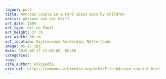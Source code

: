 ```yaml
---
layout: post
title: Amorous Couple in a Park Spied upon by Children
artist: Adriaen van der Werff
art_date: 1694
art_type: Oil on Panel
art_height: 37 cm
art_width: 30 cm
art_location: Rijksmuseum Amsterdam, Netherlands
image: 05-17.jpg
date: 2016-05-17 12:00:00 -05:00
categories:
tags:
cite_author: Wikipedia
cite_url: https://commons.wikimedia.org/wiki/File:Adriaen_van_der_Werff_002.jpg
---
```

